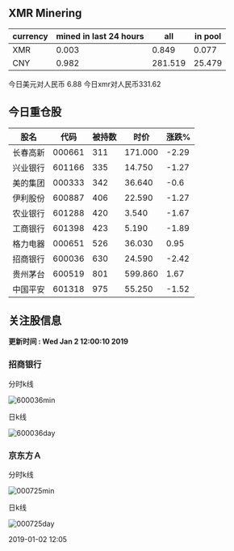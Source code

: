 ## XMR Minering

|currency|mined in last 24 hours|all|in pool|
|---|---|---|---|
|XMR|0.003|0.849|0.077|
|CNY|0.982|281.519|25.479|

今日美元对人民币 6.88	今日xmr对人民币331.62


## 今日重仓股 

|股名|代码|被持数|时价|涨跌%|
|---|---|---|---|---|
|长春高新|000661|311|171.000|-2.29|
|兴业银行|601166|335|14.750|-1.27|
|美的集团|000333|342|36.640|-0.6|
|伊利股份|600887|406|22.590|-1.27|
|农业银行|601288|420|3.540|-1.67|
|工商银行|601398|423|5.190|-1.89|
|格力电器|000651|526|36.030|0.95|
|招商银行|600036|630|24.590|-2.42|
|贵州茅台|600519|801|599.860|1.67|
|中国平安|601318|975|55.250|-1.52|

## 关注股信息
**更新时间 : Wed Jan  2 12:00:10 2019**
### 招商银行 
分时k线

![600036min](http://image.sinajs.cn/newchart/min/n/sh600036.gif)

日k线

![600036day](http://image.sinajs.cn/newchart/daily/n/sh600036.gif)

### 京东方Ａ 
分时k线

![000725min](http://image.sinajs.cn/newchart/min/n/sz000725.gif)

日k线

![000725day](http://image.sinajs.cn/newchart/daily/n/sz000725.gif)

2019-01-02 12:05